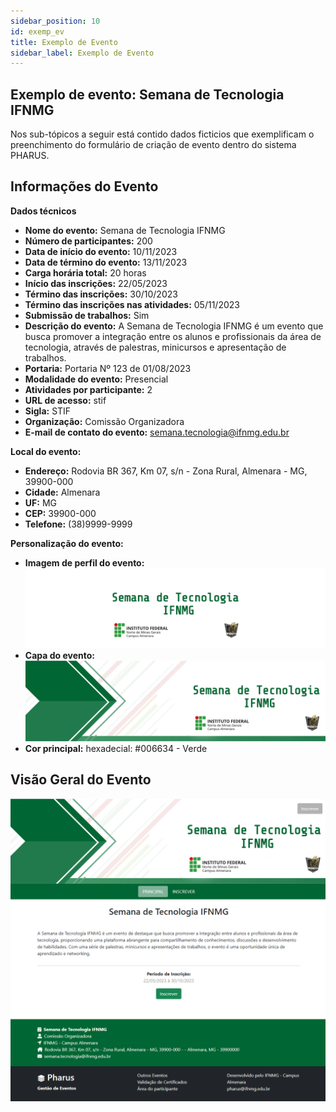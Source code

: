 ```yaml
---
sidebar_position: 10
id: exemp_ev
title: Exemplo de Evento
sidebar_label: Exemplo de Evento
---
```

## Exemplo de evento: Semana de Tecnologia IFNMG
Nos sub-tópicos a seguir está contido dados ficticios que exemplificam o preenchimento do formulário de criação de evento dentro do sistema PHARUS.

## Informações do Evento
**Dados técnicos**
- **Nome do evento:** Semana de Tecnologia IFNMG
- **Número de participantes:** 200
- **Data de início do evento:** 10/11/2023
- **Data de término do evento:** 13/11/2023
- **Carga horária total:** 20 horas
- **Início das inscrições:** 22/05/2023
- **Término das inscrições:** 30/10/2023
- **Término das inscrições nas atividades:** 05/11/2023
- **Submissão de trabalhos:** Sim
- **Descrição do evento:** A Semana de Tecnologia IFNMG é um evento que busca promover a integração entre os alunos e profissionais da área de tecnologia, através de palestras, minicursos e apresentação de trabalhos.
- **Portaria:** Portaria Nº 123 de 01/08/2023
- **Modalidade do evento:** Presencial
- **Atividades por participante:** 2
- **URL de acesso:** stif
- **Sigla:** STIF
- **Organização:** Comissão Organizadora
- **E-mail de contato do evento:** semana.tecnologia@ifnmg.edu.br

**Local do evento:** 
- **Endereço:** Rodovia BR 367, Km 07, s/n - Zona Rural, Almenara - MG, 39900-000
- **Cidade:** Almenara
- **UF:** MG
- **CEP:** 39900-000
- **Telefone:** (38)9999-9999

**Personalização do evento:**
- **Imagem de perfil do evento:** 
![Imagem Perfil Evento](/img/screenshots/imgPerfilEvento.jpg "Imagem Perfil Evento")
- **Capa do evento:** 
![Capa Evento](/img/screenshots/capaEvento.jpg "Capa Evento")
- **Cor principal:** hexadecial: #006634 - Verde



## Visão Geral do Evento
![Visão Geral Evento](/img/screenshots/evPag.png "Visão Geral Evento")





